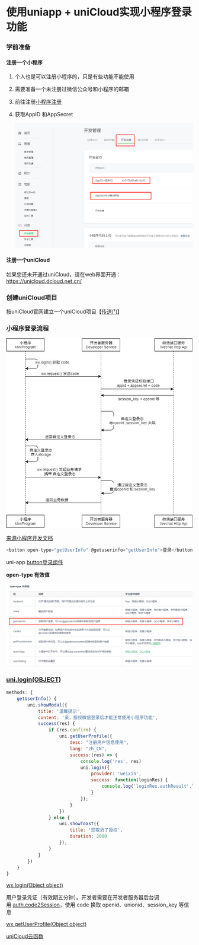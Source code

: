 # 使用uniapp + uniCloud实现小程序登录功能
### 学前准备

#### 注册一个小程序
1. 个人也是可以注册小程序的，只是有些功能不能使用

2. 需要准备一个未注册过微信公众号和小程序的邮箱

3. 前往注册[小程序注册](https://mp.weixin.qq.com/wxopen/waregister?action=step1&token=&lang=zh_CN)

4. 获取AppID 和AppSecret 

    ![](./md/mini-project.png)

#### 注册一个uniCloud

如果您还未开通过uniCloud，请在web界面开通：<https://unicloud.dcloud.net.cn/> 

### 创建uniCloud项目

按uniCloud官网建立一个uniCloud项目【[传送门](https://uniapp.dcloud.io/uniCloud/quickstart?id=%e5%88%9b%e5%bb%baunicloud%e9%a1%b9%e7%9b%ae)】

### 小程序登录流程

 ![](./md/api-login.2fcc9f35.jpg)

[来源小程序开发文档](https://developers.weixin.qq.com/miniprogram/dev/framework/open-ability/login.html)





```javascript
<button open-type="getUserInfo" @getuserinfo="getUserInfo">登录</button>
```

uni-app [button登录组件](https://uniapp.dcloud.io/component/button)

**open-type 有效值** 

 ![](./md/uni-app-button-open-type.png)

### [uni.login(OBJECT)](https://uniapp.dcloud.io/api/plugins/login?id=login)

```javascript
methods: {
    getUserInfo() {
        uni.showModal({
            title: '温馨提示',
            content: '亲，授权微信登录后才能正常使用小程序功能',
            success(res) {
                if (res.confirm) {
                    uni.getUserProfile({
                        desc: "注册用户信息使用",
                        lang: "zh_CN",
                        success:(res) => {
                            console.log('res', res)
                            uni.login({
                                provider: 'weixin',
                                success: function(loginRes) {
                                    console.log('loginRes.authResult',loginRes);
                                }
                            });
                        }
                    })
                } else {
                    uni.showToast({
                        title: '您取消了授权',
                        duration: 2000
                    });
                }
            }
        })
    }
}
```

[wx.login(Object object)](https://developers.weixin.qq.com/miniprogram/dev/api/open-api/login/wx.login.html)

用户登录凭证（有效期五分钟）。开发者需要在开发者服务器后台调用 [auth.code2Session](https://developers.weixin.qq.com/miniprogram/dev/api-backend/open-api/login/auth.code2Session.html)，使用 code 换取 openid、unionid、session_key 等信息 

[wx.getUserProfile(Object object)](https://developers.weixin.qq.com/miniprogram/dev/api/open-api/user-info/wx.getUserProfile.html)

[uniCloud云函数](https://uniapp.dcloud.io/uniCloud/cf-functions?id=api%e5%88%97%e8%a1%a8)





